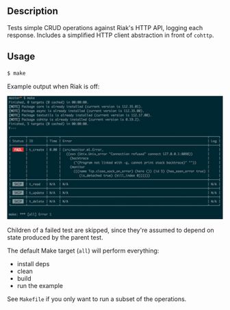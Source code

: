 Description
-----------

Tests simple CRUD operations against Riak's HTTP API, logging each response.
Includes a simplified HTTP client abstraction in front of `cohttp`.

Usage
-----

```sh
$ make
```

Example output when Riak is off:

![1 fail, 3 skip](https://raw.githubusercontent.com/ibnfirnas/caravan/master/examples/riak_crud/screenshot-riak-off.png)

Children of a failed test are skipped, since they're assumed to depend on state
produced by the parent test.

The default Make target (`all`) will perform everything:

- install deps
- clean
- build
- run the example

See `Makefile` if you only want to run a subset of the operations.
